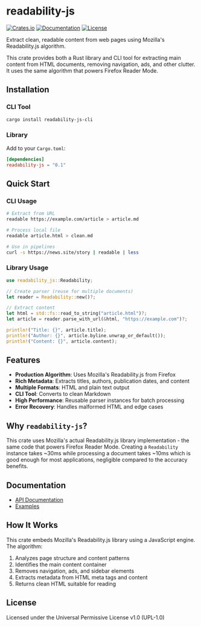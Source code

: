 # readability-js

[![Crates.io](https://img.shields.io/crates/v/readability-js)](https://crates.io/crates/readability-js)
[![Documentation](https://docs.rs/readability-js/badge.svg)](https://docs.rs/readability-js)
[![License](https://img.shields.io/crates/l/readability-js)](https://github.com/egemengol/readability-js/blob/main/LICENSE)

Extract clean, readable content from web pages using Mozilla's Readability.js algorithm.

This crate provides both a Rust library and CLI tool for extracting main content from HTML documents, removing navigation, ads, and other clutter. It uses the same algorithm that powers Firefox Reader Mode.

## Installation

### CLI Tool

```bash
cargo install readability-js-cli
```

### Library

Add to your `Cargo.toml`:

```toml
[dependencies]
readability-js = "0.1"
```

## Quick Start

### CLI Usage

```bash
# Extract from URL
readable https://example.com/article > article.md

# Process local file
readable article.html > clean.md

# Use in pipelines
curl -s https://news.site/story | readable | less
```

### Library Usage

```rust
use readability_js::Readability;

// Create parser (reuse for multiple documents)
let reader = Readability::new()?;

// Extract content
let html = std::fs::read_to_string("article.html")?;
let article = reader.parse_with_url(&html, "https://example.com")?;

println!("Title: {}", article.title);
println!("Author: {}", article.byline.unwrap_or_default());
println!("Content: {}", article.content);
```

## Features

- **Production Algorithm**: Uses Mozilla's Readability.js from Firefox
- **Rich Metadata**: Extracts titles, authors, publication dates, and content
- **Multiple Formats**: HTML and plain text output
- **CLI Tool**: Converts to clean Markdown
- **High Performance**: Reusable parser instances for batch processing
- **Error Recovery**: Handles malformed HTML and edge cases

## Why `readability-js`?

This crate uses Mozilla's actual Readability.js library implementation - the same code that powers Firefox Reader Mode. Creating a `Readability` instance takes ~30ms while processing a document takes ~10ms which is good enough for most applications, negligible compared to the accuracy benefits.

## Documentation

- [API Documentation](https://docs.rs/readability-js)
- [Examples](./examples/)

## How It Works

This crate embeds Mozilla's Readability.js library using a JavaScript engine. The algorithm:

1. Analyzes page structure and content patterns
2. Identifies the main content container
3. Removes navigation, ads, and sidebar elements
4. Extracts metadata from HTML meta tags and content
5. Returns clean HTML suitable for reading

## License

Licensed under the Universal Permissive License v1.0 (UPL-1.0)

